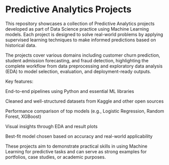 # Predictive Analytics Projects
This repository showcases a collection of Predictive Analytics projects developed as part of Data Science practice using Machine Learning models. Each project is designed to solve real-world problems by applying supervised learning techniques to make informed predictions based on historical data.

The projects cover various domains including customer churn prediction, student admission forecasting, and fraud detection, highlighting the complete workflow from data preprocessing and exploratory data analysis (EDA) to model selection, evaluation, and deployment-ready outputs.

Key features:

End-to-end pipelines using Python and essential ML libraries

Cleaned and well-structured datasets from Kaggle and other open sources

Performance comparison of top models (e.g., Logistic Regression, Random Forest, XGBoost)

Visual insights through EDA and result plots

Best-fit model chosen based on accuracy and real-world applicability

These projects aim to demonstrate practical skills in using Machine Learning for predictive tasks and can serve as strong examples for portfolios, case studies, or academic purposes.
